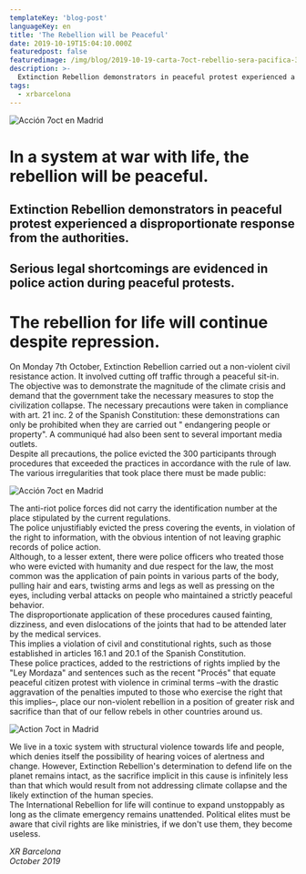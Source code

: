 ```yaml
---
templateKey: 'blog-post'
languageKey: en
title: 'The Rebellion will be Peaceful'
date: 2019-10-19T15:04:10.000Z
featuredpost: false
featuredimage: /img/blog/2019-10-19-carta-7oct-rebellio-sera-pacifica-3.jpg
description: >-
  Extinction Rebellion demonstrators in peaceful protest experienced a disproportionate response from the authorities.
tags:
  - xrbarcelona
---
```


![Acción 7oct en Madrid](/img/blog/2019-10-19-carta-7oct-rebellio-sera-pacifica-1.jpg)

# In a system at war with life, the rebellion will be peaceful.

## Extinction Rebellion demonstrators in peaceful protest experienced a disproportionate response from the authorities.

## Serious legal shortcomings are evidenced in police action during peaceful protests.

# The rebellion for life will continue despite repression.

On Monday 7th October, Extinction Rebellion carried out a non-violent civil resistance action. It involved cutting off traffic through a peaceful sit-in.  
The objective was to demonstrate the magnitude of the climate crisis and demand that the government take the necessary measures to stop the civilization collapse.  The necessary precautions were taken in compliance with art. 21 inc. 2 of the Spanish Constitution: these demonstrations can only be prohibited when they are carried out " endangering people or property". A communiqué had also been sent to several important media outlets.  
Despite all precautions, the police evicted the 300 participants through procedures that exceeded the practices in accordance with the rule of law. The various irregularities that took place there must be made public:  

![Acción 7oct en Madrid](/img/blog/2019-10-19-carta-7oct-rebellio-sera-pacifica-2.jpg)

The anti-riot police forces did not carry the identification number at the place stipulated by the current regulations.  
The police unjustifiably evicted the press covering the events, in violation of the right to information, with the obvious intention of not leaving graphic records of police action.  
Although, to a lesser extent, there were police officers who treated those who were evicted with humanity and due respect for the law, the most common was the application of pain points in various parts of the body, pulling hair and ears, twisting arms and legs as well as pressing on the eyes, including verbal attacks on people who maintained a strictly peaceful behavior.  
The disproportionate application of these procedures caused fainting, dizziness, and even dislocations of the joints that had to be attended later by the medical services.  
This implies a violation of civil and constitutional rights, such as those established in articles 16.1 and 20.1 of the Spanish Constitution.  
These police practices, added to the restrictions of rights implied by the "Ley Mordaza" and sentences such as the recent "Procés" that equate peaceful citizen protest with violence in criminal terms –with the drastic aggravation of the penalties imputed to those who exercise the right that this implies–, place our non-violent rebellion in a position of greater risk and sacrifice than that of our fellow rebels in other countries around us.

![Action 7oct in Madrid](/img/blog/2019-10-19-carta-7oct-rebellio-sera-pacifica-3.jpg)

We live in a toxic system with structural violence towards life and people, which denies itself the possibility of hearing voices of alertness and change. However, Extinction Rebellion's determination to defend life on the planet remains intact, as the sacrifice implicit in this cause is infinitely less than that which would result from not addressing climate collapse and the likely extinction of the human species.  
The International Rebellion for life will continue to expand unstoppably as long as the climate emergency remains unattended. Political elites must be aware that civil rights are like ministries, if we don't use them, they become useless.

*XR Barcelona*  
*October 2019*
